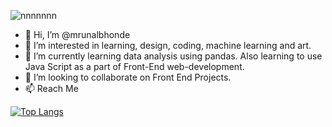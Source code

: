 ![nnnnnnn](https://user-images.githubusercontent.com/82958906/187125523-db22a892-bedd-4e5b-8938-6a89ae2c76ac.gif)








- 👋 Hi, I’m @mrunalbhonde
- 👀 I’m interested in learning, design, coding, machine learning and art.
- 🌱 I’m currently learning data analysis using pandas. Also learning to use Java Script as a part of Front-End web-development.
- 💞️ I’m looking to collaborate on Front End Projects.
- 📫 Reach Me 

[![Top Langs](https://github-readme-stats.vercel.app/api/top-langs/?username=mrunalbhonde)](https://github.com/mrunalbhonde/github-readme-stats)

<!---
mrunalbhonde/mrunalbhonde is a ✨ special ✨ repository because its `README.md` (this file) appears on your GitHub profile.
You can click the Preview link to take a look at your changes.
--->
